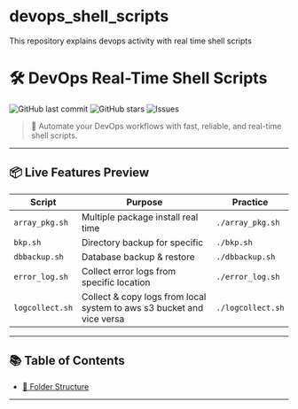 # devops_shell_scripts
This repository explains devops activity with real time shell scripts

# 🛠️ DevOps Real-Time Shell Scripts

![GitHub last commit](https://img.shields.io/github/last-commit/samiranghosh07/devops_shell_scripts?style=flat-square)
![GitHub stars](https://img.shields.io/github/stars/samiranghosh07/devops_shell_scripts?style=social)
![Issues](https://img.shields.io/github/issues/samiranghosh07/devops_shell_scripts?style=flat-square)

> 🔄 Automate your DevOps workflows with fast, reliable, and real-time shell scripts.

---

## 📦 Live Features Preview

| Script | Purpose | Practice |
|--------|---------|-----------|
| `array_pkg.sh` | Multiple package install real time | `./array_pkg.sh` |
| `bkp.sh` | Directory backup for specific | `./bkp.sh` |
| `dbbackup.sh` | Database backup & restore | `./dbbackup.sh` |
| `error_log.sh` | Collect error logs from specific location | `./error_log.sh` |
| `logcollect.sh` | Collect & copy logs from local system to aws s3 bucket and vice versa | `./logcollect.sh` |

---

## 📚 Table of Contents

- [📁 Folder Structure](#-devops_shell_scripts)

---
